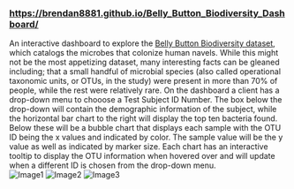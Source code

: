 ### https://brendan8881.github.io/Belly_Button_Biodiversity_Dashboard/

An interactive dashboard to explore the [Belly Button Biodiversity dataset](http://robdunnlab.com/projects/belly-button-biodiversity/), which catalogs the microbes that colonize human navels. While this might not be the most appetizing dataset, many interesting facts can be gleaned including; that a small handful of microbial species (also called operational taxonomic units, or OTUs, in the study) were present in more than 70% of people, while the rest were relatively rare. On the dashboard a client has a drop-down menu to chooose a Test Subject ID Number. The box below the drop-down will contain the demographic information of the subject, while the horizontal bar chart to the right will display the top ten bacteria found. Below these will be a bubble chart that displays each sample with the OTU ID being the x values and indicated by color. The sample value will be the y value as well as indicated by marker size. Each chart has an interactive tooltip to display the OTU information when hovered over and will update when a different ID is chosen from the drop-down menu.  
![Image1](Images/Image1)
![Image2](Images/Image2)
![Image3](Images/Image3)
